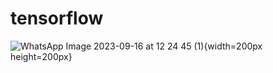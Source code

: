 # tensorflow

![WhatsApp Image 2023-09-16 at 12 24 45 (1)](https://github.com/cumaki1234/tensorflow/assets/129130678/2d5edcda-e514-47cb-9519-ffa46c2dc1b9){width=200px height=200px}
